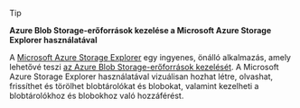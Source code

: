 > [!TIP]
> 
> **Azure Blob Storage-erőforrások kezelése a Microsoft Azure Storage Explorer használatával**
> 
> A [Microsoft Azure Storage Explorer](../articles/vs-azure-tools-storage-manage-with-storage-explorer.md) egy ingyenes, önálló alkalmazás, amely lehetővé teszi [az Azure Blob Storage-erőforrások kezelését](../articles/vs-azure-tools-storage-explorer-blobs.md). A Microsoft Azure Storage Explorer használatával vizuálisan hozhat létre, olvashat, frissíthet és törölhet blobtárolókat és blobokat, valamint kezelheti a blobtárolókhoz és blobokhoz való hozzáférést.




<!--HONumber=Dec16_HO2-->


